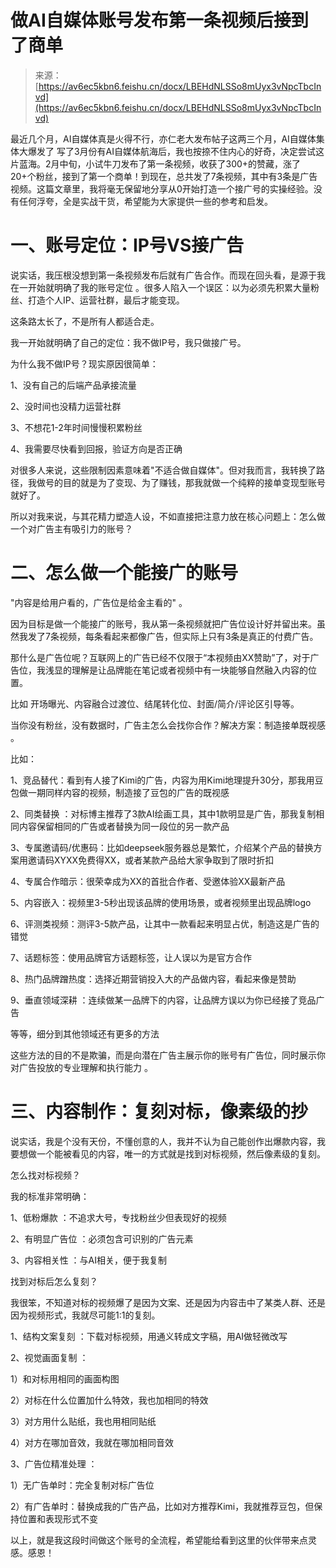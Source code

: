 # 做AI自媒体账号发布第一条视频后接到了商单

> 来源：[https://av6ec5kbn6.feishu.cn/docx/LBEHdNLSSo8mUyx3vNpcTbcInvd](https://av6ec5kbn6.feishu.cn/docx/LBEHdNLSSo8mUyx3vNpcTbcInvd)

最近几个月，AI自媒体真是火得不行，亦仁老大发布帖子这两三个月，AI自媒体集体大爆发了 写了3月份有AI自媒体航海后，我也按捺不住内心的好奇，决定尝试这片蓝海。2月中旬，小试牛刀发布了第一条视频，收获了300+的赞藏，涨了20+个粉丝，接到了第一个商单！到现在，总共发了7条视频，其中有3条是广告视频。这篇文章里，我将毫无保留地分享从0开始打造一个接广号的实操经验。没有任何浮夸，全是实战干货，希望能为大家提供一些的参考和启发。

# 一、账号定位：IP号VS接广告

说实话，我压根没想到第一条视频发布后就有广告合作。而现在回头看，是源于我在一开始就明确了我的账号定位 。很多人陷入一个误区：以为必须先积累大量粉丝、打造个人IP、运营社群，最后才能变现。

这条路太长了，不是所有人都适合走。

我一开始就明确了自己的定位：我不做IP号，我只做接广号。

为什么我不做IP号？现实原因很简单：

1、没有自己的后端产品承接流量

2、没时间也没精力运营社群

3、不想花1-2年时间慢慢积累粉丝

4、我需要尽快看到回报，验证方向是否正确

对很多人来说，这些限制因素意味着"不适合做自媒体"。但对我而言，我转换了路径，我做号的目的就是为了变现、为了赚钱，那我就做一个纯粹的接单变现型账号就好了。

所以对我来说，与其花精力塑造人设，不如直接把注意力放在核心问题上：怎么做一个对广告主有吸引力的账号？

# 二、怎么做一个能接广的账号

"内容是给用户看的，广告位是给金主看的" 。

因为目标是做一个能接广的账号，我从第一条视频就把广告位设计好并留出来。虽然我发了7条视频，每条看起来都像广告，但实际上只有3条是真正的付费广告。

那什么是广告位呢？互联网上的广告已经不仅限于“本视频由XX赞助”了，对于广告位，我浅显的理解是让品牌能在笔记或者视频中有一块能够自然融入内容的位置。

比如 开场曝光、内容融合过渡位、结尾转化位、封面/简介/评论区引导等。

当你没有粉丝，没有数据时，广告主怎么会找你合作？解决方案：制造接单既视感 。

比如：

1、竞品替代：看到有人接了Kimi的广告，内容为用Kimi地理提升30分，那我用豆包做一期同样内容的视频，制造接了豆包的广告的既视感

2、同类替换 ：对标博主推荐了3款AI绘画工具，其中1款明显是广告，那我复制相同内容保留相同的广告或者替换为同一段位的另一款产品

3、专属邀请码/优惠码：比如deepseek服务器总是繁忙，介绍某个产品的替换方案用邀请码XYXX免费得XX，或者某款产品给大家争取到了限时折扣

4、专属合作暗示：很荣幸成为XX的首批合作者、受邀体验XX最新产品

5、内容嵌入：视频里3-5秒出现该品牌的使用场景，或者视频里出现品牌logo

6、评测类视频：测评3-5款产品，让其中一款看起来明显占优，制造这是广告的错觉

7、话题标签：使用品牌官方话题标签，让人误以为是官方合作

8、热门品牌蹭热度：选择近期营销投入大的产品做内容，看起来像是赞助

9、垂直领域深耕 ：连续做某一品牌下的内容，让品牌方误以为你已经接了竞品广告

等等，细分到其他领域还有更多的方法

这些方法的目的不是欺骗，而是向潜在广告主展示你的账号有广告位，同时展示你对广告投放的专业理解和执行能力 。

# 三、内容制作：复刻对标，像素级的抄

说实话，我是个没有天份，不懂创意的人，我并不认为自己能创作出爆款内容，我要想做一个能被看见的内容，唯一的方式就是找到对标视频，然后像素级的复刻。

怎么找对标视频？

我的标准非常明确：

1、低粉爆款 ：不追求大号，专找粉丝少但表现好的视频

2、有明显广告位 ：必须包含可识别的广告元素

3、内容相关性 ：与AI相关，便于我复制

找到对标后怎么复刻？

我很笨，不知道对标的视频爆了是因为文案、还是因为内容击中了某类人群、还是因为视频形式，我就尽可能1:1的复刻。

1、结构文案复刻 ：下载对标视频，用通义转成文字稿，用AI做轻微改写

2、视觉画面复制 ：

1）和对标用相同的画面构图

2）对标在什么位置加什么特效，我也加相同的特效

3）对方用什么贴纸，我也用相同贴纸

4）对方在哪加音效，我就在哪加相同音效

3、广告位精准处理 ：

1）无广告单时：完全复制对标广告位

2）有广告单时：替换成我的广告产品，比如对方推荐Kimi，我就推荐豆包，但保持位置和表现形式不变

以上，就是我这段时间做这个账号的全流程，希望能给看到这里的伙伴带来点灵感。感恩！